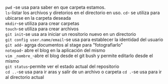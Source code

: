 `pwd` -se usa para saber en que carpeta estamos.  
`ls`-listar los archivos y diretorios en el directorio en uso.
`cd`- se utiliza para ubicarse en la carpeta deseada  
`mkdir`-se utiliza para crear carpetas  
`touch`-se utiliza para crear archivos  
`git init`-se usa ara iniciar un reositorio nuevo en un directorio  
`git config user.name/email`-se usa para establecer la identidad del 
usuario  
`git add`- agrga documentos al stage para "fotografiarlo"  
`notepad`- abre el blog en la aplicación del mismo   
`vim _nombre_`-abre el blog desde el git bush y permite editarlo 
desde el mismo   
`git status`-permite ver el estado actual del repositorio  
`cd ..`-se usa para ir aras y salir de un archivo o carpeta
`cd .`-se usa para ir al directorio actual
